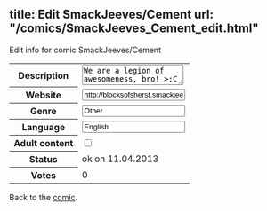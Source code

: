 title: Edit SmackJeeves/Cement
url: "/comics/SmackJeeves_Cement_edit.html"
---
Edit info for comic SmackJeeves/Cement

<form name="comic" action="http://gaepostmail.appengine.com/comic" name="post">
<table class="comicinfo">
<tr>
<th>Description</th><td><textarea name="description">We are a legion of awesomeness, bro! &gt;:C -------------------------------- Welcome to Cement! A boredom webcomic to discuss/review ideas, movies, fanfiction, and other stuff/shit. We also have: - A sprite showcase, - Some tutorials, - Dreams that make sense, - Debates that make no sense, - Lotsa shitty shit bullshit, - Crack, - Heli-kun~ :3 - Anus - Hentai - Steak - Swagga - What Pumpkin - Overall Trash And much more... Feel free to apply as author if you'd like! (no wait, don't) Gooby plz. I'm touching the description! Hurrdurr! :B Thank you for still reading. Now.. have a nice day and go HoNk yourself. I touched it again - silentdusk c: Heil Helitler. Calm down Stalin' *shoots helitler in da face* :D Now go back to the top and re-read the description. HoNk hOnK Go dunk your head in a bucket, Gamzee - you sexy piece of shit, you. No one cares this desc motherfucking exists anyway. :o( gun in your face big disgrace, kicking your ass all over my place.~ Royle McCulloch Play with the description they said. It fun they said. And it was Posers. I was messing with the description before it became cool! &gt;:I</textarea></td>
</tr>
<tr>
<th>Website</th><td><input type="text" name="url" value="http://blocksofsherst.smackjeeves.com/comics/"/></td>
</tr>
<tr>
<th>Genre</th><td><input type="text" name="genre" value="Other"/></td>
</tr>
<tr>
<th>Language</th><td><input type="text" name="language" value="English"/></td>
</tr>
<tr>
<th>Adult content</th><td><input type="checkbox" name="adult" value="adult" /></td>
</tr>
<tr>
<th>Status</th><td>ok on 11.04.2013</td>
</tr>
<tr>
<th>Votes</th><td>0</div></td>
</tr>
</table>
</form>

Back to the [comic](/comics/SmackJeeves_Cement.html).
